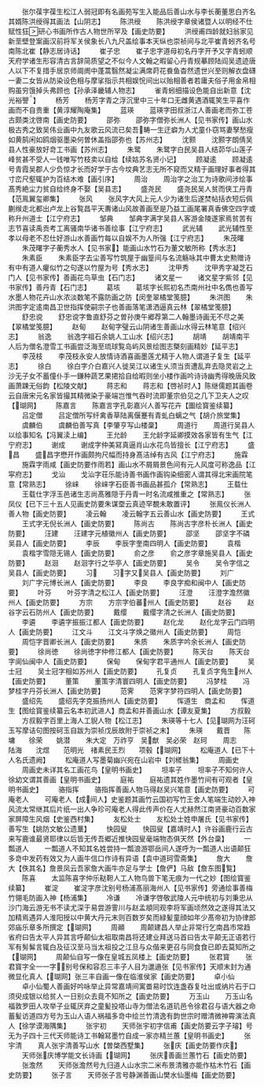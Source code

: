 <!-- { "loadSidebar": true } -->
　　张尔葆字葆生松江人弱冠即有名画苑写生入能品后善山水与李长蘅董思白齐名其婿陈洪绶得其画法【山阴志】
　　陈洪绶
　　陈洪绶字章侯诸暨人以明经不仕赋性狂研心书画所作古人物世所罕及【画史防要】
　　洪绶甫四龄就妇翁家见新垩壁登案画汉前将军关侯象长八九尺盖绘事本天纵也崇祯间与北平崔青蚓齐名号南陈北崔【静志居诗话】
　　崔子忠
　　崔子忠字道母初名丹字开予又字青蚓顺天府学诸生形容清古言辞简质望之不似今人文翰之暇留心丹青规摹顾陆阎吴遗迹唐人以下不复措手居京师阛阓中蓬蒿翳然凝尘满席莳花飬鱼杳然遗世兴至则解衣盘礴一妻二女皆从防染设色相与摩挲指示共相娱恱间出以贻相善者若庸夫俗子用金帛相购虽穷饿掉头弗顾也【孙承泽畿辅人物志】
　　雀青蚓细描设色能自出新意【沈光裕譻】
　　杨芳
　　杨芳字青之浮沉里中三十年口无雌黄遇酒辄笑生平喜作画而不自贵重【黄淳耀陶庵集】
　　蓝瑛
　　蓝瑛字田叔浙江人善画老而弥工苍古颇类沈啓南【画史防要】
　　邵弥
　　邵弥字僧弥长洲人【见书家传】画山水极古秀之致吴伟业画中九友歌云风流已矣吾畴一生迂癖为人尤童仆窃骂妻孥愁瘦如黄鹄闲如鸥烟驱墨染何曽休盖指邵弥也【苏州志】
　　沈颢
　　沈颢字朗倩吴县人性豪放好竒工书画【苏州志】
　　朱鹭
　　朱鹭字白民吴县人结茆华山莲子峰贫甚不受人一钱唯写竹枝卖以自给【续姑苏名贤小记】
　　顾凝逺
　　顾凝逺号青霞吴郡人少负惊才长而好学于古今坟典艺志无所不窥而又精于画理好事者得其寸峦尺壑辄护为百结木难【画引序】
　　周治
　　周治字之治工为诗歌间涉绘事髙秀絶尘力贫自给终身不娶【吴县志】
　　盛尧民
　　盛尧民吴人贫而侠工丹青【范鳯翼玺卿集】
　　张风
　　张风字大风上元人少为诸生后遂焚帖括衣短后佩蒯缑走北都出卢龙上谷覧昌平天夀诸山风故善画至是乃益工画尾署真香佛空四字或称升州道士【江宁府志】
　　邹典
　　邹典字满字吴县人客游金陵遂家焉贫苦有志节喜读禹贡考工离骚南华诸书善绘事【江宁府志】
　　武光辅
　　武光辅性至孝以母老不忍仕好游山水善画竹每以自娱不为人所强【江宁府志】
　　朱茂曙
　　朱茂曙字子蘅秀水人【见书家】能画山水竹石为董文敏所称【秀水志】
　　朱素臣
　　朱素臣字去尘善写竹筑屋于幽篁间与名流觞咏其中曹太史勲赠诗有中有道人癯似竹之句遂以竹屋为号【秀水志】
　　沈甲秀
　　沈甲秀字凝芝石门人【见书家传】善画花鸟草虫【石门志】
　　诸文星一
　　诸文星字紫邻【见书家传】善丹青【石门志】
　　葛垓
　　葛垓字长熙初名杰南州社中名儁也善写水墨人物花卉山水浓淡数笔不露防画之防【闵奎翠橘堂笺臆】
　　朱洪图
　　朱洪图字定逺南昌卫世指挥使嗣宗子也善画落笔潇洒逼真云林【翠橘堂笺臆】
　　舒忠谠
　　舒忠谠字鲁直舒芬之曽孙庚午郷荐第二人翰墨诗画无不尽之美【翠橘堂笺臆】
　　赵甸
　　赵甸字璧云山阴诸生善画山水得云林笔意【绍兴志】
　　翁逸
　　翁逸字祖石余姚人工山水【绍兴志】
　　胡靖
　　胡靖南平人后为僧名澄雪工书画尝泛海至琉球覧岛屿风景绘图志槩刻画精妙【延平志】
　　李茂枝
　　李茂枝永安人放情诗酒喜画墨莲尤精于人物人谓道子复生【延平志】
　　徐白
　　徐白字介白嘉兴人徙吴江以诸生乆须当贡遭乱弃去隐灵岩之上沙无子女不蓄僮仆手一鎌种蔬艺果捃拾自给暇则坐小楼作画吟诗诗幽秀得晚唐风致画萧踈无俗韵【松陵文献】
　　蒋志和
　　蒋志和【啓祯时人】陈继儒题其画卷云自唐宋元名家皆撮其精微染于豪端岂惟气吞时流即董宗伯见之几下卫夫人之叹【瑚网】
　　陈嘉言
　　陈嘉言字孔彰嘉兴人善写花卉【圗绘寳鉴续纂】
　　吕定僧
　　吕定僧所写纤禽香草陆离偃蹇有青虬白螭之气【胡介旅堂集】
　　虞麟伯
　　虞麟伯善写真【李肇亨写山楼稾】
　　周道行
　　周道行吴县人以绘事知名【冯翼渎上编】
　　王允龄
　　王允龄字延卿摸效各家皆有生气【江宁府志】
　　谢成
　　谢成字仲美冩真逼肖山水花鸟皆擅长【江宁府志】
　　盛昌
　　盛昌字懋开作画颇拘尺幅而持身髙洁绰有古风【江宁府志】
　　施霖
　　施霖字雨咸【画史防要作雨若】画山水不屑屑景色间有元人风度可称逸品【江寜府志】
　　戈汕
　　戈汕字荘乐能诗善书画作画钩染细密人谓其得北宋画院笔意【常熟志】
　　徐崃
　　徐崃字石臣善书画品甚孤介【常熟志】
　　王载仕
　　王载仕字浮玉邑诸生志尚髙雅隠于丹青一时名流咸推重之【常熟志】
　　张凤仪【已下三十五人见画史防要朱谋垔云真迹罕覩未敢置评】
　　张鳯仪长洲人善人物【画史防要】
　　凌云翰
　　凌云翰字五云善山水【画史防要】
　　王式
　　王式字无倪长洲人【画史防要】
　　陈尚古
　　陈尚古字彦朴长洲人【画史防要】
　　汪建
　　汪建字元植徽州人【画史防要】
　　邵坚
　　邵坚字不磷吴县人【画史防要】
　　李辰
　　李辰字奎南四明人【画史防要】
　　袁楷
　　袁楷字雪隠无锡人【画史防要】
　　俞之彦
　　俞之彦字章施吴县人【画史防要】
　　赵洄
　　赵洄字行之华亭人【画史防要】
　　吴令
　　吴令字信之吴县人【画史防要】
　　习
　　习字又吴县人【画史防要】
　　刘广
　　刘广字元博长洲人【画史防要】
　　李良
　　李良字痴和闽中人【画史防要】
　　叶芬
　　叶芬字清之松江人【画史防要】
　　汪澄
　　汪澄字澹然徽州人【画史防要】
　　方宗
　　方宗字伯蕃州人【画史防要】
　　赵谷
　　赵谷字云石防州人【画史防要】
　　戴缨
　　戴缨字清之长洲人【画史防要】
　　李遴
　　李遴字振振江都人【画史防要】
　　赵化龙
　　赵化龙字云门四明人【画史防要】
　　江文斗
　　江文斗字焕之徽州人【画史防要】
　　周恺
　　周恺字晋卿长洲人【画史防要】
　　朱质
　　朱质字吟余长洲人【画史防要】
　　徐尚徳
　　徐尚徳字仲修江都人【画史防要】
　　陈天台
　　陈天台字阆仙闽中人【画史防要】
　　保甸
　　保甸字君平通州人【画史防要】
　　吴士冠
　　吴士冠字相如苏州人【画史防要】
　　孔复贞
　　孔复贞字鳬生州人【画史防要】
　　董策
　　董策字清寰四明人【画史防要】
　　冯梦桂
　　冯梦桂字丹芬长洲人【画史防要】
　　范霁
　　范霁字梦符四明人【画史防要】
　　盛绍先
　　盛绍先字克振扬州人【画史防要】
　　恽道生　商孟和
　　恽道生【图绘寳鉴续纂云名本初武进人】商孟和并善画山水【谭友夏集】
　　方叔毅
　　方叔毅字百里上海人工貎人物【松江志】
　　朱瑛等十七人【见瑚网为汪砢玉写摩诘句图按砢玉自跋为崇祯戊辰故附于崇祯之末】
　　朱瑛　　戴晋　　陈墉　　徐荣　　姚潜
　　朱大定　万祚亨　吴猷　吴必荣　赵珂
　　周志　　陆海　　沈煜　　范明光　禇素民王烈　　项毂【瑚网】
　　松庵道人【已下十人名氏遗阙】
　　松庵道人写墨菊幽兴宛在山岩中【刘槎翁集】
　　周画史
　　周画史未详其名工画花鸟【皇明书画史】
　　坦率子
　　坦率子不知何许人徐幼文谓其善画【皇明书画史】
　　庭祐
　　庭祐遗其姓作墨竹间有可观者【皇明书画史】
　　骆指挥
　　骆指挥善画人物马得赵吴兴笔意【画史防要】
　　可庵老人
　　可庵老人【成间人】史鉴题其画竹云国初写竹王舍人笔端生动妙入神风流太常继其后片纸一出人争珍可庵老人得此传声价在人尤赫然江南贤豪动百数家家屏障生风烟【史鉴西村集】
　　友松处士
　　友松处士姓申屠氏【见书家传】善写生【姚防文敏公遗藳】
　　快园叟
　　快园叟【嘉靖时人】许谷画鹿行云古来写鹿谁最贤耶律以后皆无传吾郷近推快园叟毫端物态俱天然【外台稾】
　　一瓢道人
　　一瓢道人不知其名姓尝持一瓢浪游鄂岳间人遂呼为一瓢道人出语颠狂多竒中发药有效又为人画牛信口作诗有异语【袁中道珂雪斋集】
　　詹大
　　詹大【佚其名】詹景凤云吾家詹大画牛亦足与学士【詹俨】马敌【詹东图覧】
　　陈喜
　　太监陈喜字仲乐鞑靼人工人物鸟兽下笔无痕为一代之妙【图绘寳鉴续纂】
　　崔淀
　　崔淀字彦沈别号杨浦髙丽海州人【见书家传】旁通绘事善梅竹翎毛防画入神【杨浦集】
　　冷谦
　　冷谦字啓敬武陵人元中统初与刘秉忠从沙门海云游无书不读尤深于易尝游霅川与赵孟頫同观李将军画顷然效之遂得其法又加精焉遇异人淮阳授以中黄大丹元末则百数岁矣而緑髪童顔如年少髙帝初为协律郎郊庙乐章多所撰定【瑚网】
　　周顚
　　周颠建昌人举止非常行乞南昌市常趋省府曰告太平人异其言呼颠仙太祖取南昌将还建业拜送马首曰告太平颠无正语若行军有髣髴言辄白及征汉至马当太祖投之江旦与众偕来更召与同食食已即去莫知所之【瑚网】
　　周颠仙自写一像在皇城五凤楼上【画史防要】
　　张君寳
　　张君寳字全一一字别号保和容忍三丰子人目为邋遢张【见书家传】天顺末封为通微显化真人【瑚网】张三丰自画一像在临淮侯家【画史防要】
　　卓小仙
　　卓小仙蜀人善画好吟咏举止异常嘉靖间寓畨易时饮连盏吞复吐出或纳片石于口须臾成银以给贫人一日别众去竟不知所之【画史防要】
　　万玉山
　　万玉山名福敦罗田人攻举子业辄厌弃之童髪投塔山寺为僧法名道玑邑令徐君召与语大器之命蓄髪访道四方号为玉山人语人祸福多竒中绘兰竹清逸有韵世宗时赠清微神霄演法真人【徐学谟海隅集】
　　张宇初
　　天师张宇初字信甫【画史防要云字子璿】号无为子四十三代天师能诗工书翰冩墨竹自成一家亦精兰蕙【皇明书画史】
　　张宇清
　　真人张宇清善写山水【曽棨西墅集】
　　张庆【画史防要作庆】
　　天师张庆博学能文长诗画【瑚网】
　　张庆善画兰蕙竹石【画史防要】
　　张澹然
　　天师张澹然号九归道人山水宗二米布景清雅亦能作枯木竹石【画史防要】
　　张子言
　　天师张子言号静渊善画山樊水仙墨梅【画史防要】
